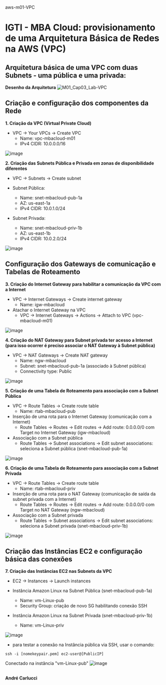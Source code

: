 aws-m01-VPC
# IGTI - MBA Cloud: provisionamento de uma Arquitetura Básica de Redes na AWS (VPC)

## Arquitetura básica de uma VPC com duas Subnets - uma pública e uma privada:

**Desenho da Arquitetura**
![M01_Cap03_Lab-VPC](https://user-images.githubusercontent.com/101406714/167273131-149eabc4-9cee-4124-9349-e735bb8be6b8.png)

## Criação e configuração dos componentes da Rede

**1. Criação da VPC (Virtual Private Cloud)**
- VPC -> Your VPCs -> Create VPC
  - Name: vpc-mbacloud-m01
  - IPv4 CIDR: 10.0.0.0/16

![image](https://user-images.githubusercontent.com/101406714/167306539-6685b1a7-8c99-4449-9477-e01f592b4744.png)

**2. Criação das Subnets Pública e Privada em zonas de disponibilidade diferentes**
- VPC -> Subnets -> Create subnet

- Subnet Pública:
  - Name: snet-mbacloud-pub-1a
  - AZ: us-east-1a
  - IPv4 CIDR: 10.0.1.0/24
- Subnet Privada:
  - Name: snet-mbacloud-priv-1b
  - AZ: us-east-1b
  - IPv4 CIDR: 10.0.2.0/24

![image](https://user-images.githubusercontent.com/101406714/167306739-0265e26c-e30b-4217-a3b3-426548727359.png)

## Configuração dos Gateways de comunicação e Tabelas de Roteamento

**3. Criação do Internet Gateway para habilitar a comunicação da VPC com a Internet**
- VPC -> Internet Gateways -> Create internet gateway
  - Name: igw-mbacloud
- Atachar o Internet Gateway na VPC
  - VPC -> Internet Gateways -> Actions -> Attach to VPC (vpc-mbacloud-m01)

![image](https://user-images.githubusercontent.com/101406714/167306913-f52c62fe-b709-47d7-bc46-9ad171310957.png)

**4. Criação do NAT Gateway para Subnet privada ter acesso a Internet (para isso ocorrer é preciso associar o NAT Gateway à Subnet pública)**
- VPC -> NAT Gateways -> Create NAT gateway
  - Name: ngw-mbacloud
  - Subnet: snet-mbacloud-pub-1a (associado à Subnet pública)
  - Connectivity type: Public

![image](https://user-images.githubusercontent.com/101406714/167307743-e88b9a87-aa72-4d62-bc20-c9fc6100732b.png)

**5. Criação de uma Tabela de Roteamento para associação com a Subnet Pública**
- VPC -> Route Tables -> Create route table
  - Name: rtab-mbacloud-pub
- Inserção de uma rota para o Internet Gateway (comunicação com a Internet)
  - Route Tables -> Routes -> Edit routes -> Add route: 0.0.0.0/0 com Target no Internet Gateway (igw-mbacloud)
- Associação com a Subnet pública
  - Route Tables -> Subnet associations -> Edit subnet associations: seleciona a Subnet pública (snet-mbacloud-pub-1a)

![image](https://user-images.githubusercontent.com/101406714/167307261-a3066b8a-217b-4b15-aedc-988d43e592ae.png)

**6. Criação de uma Tabela de Roteamento para associação com a Subnet Privada**
- VPC -> Route Tables -> Create route table
  - Name: rtab-mbacloud-priv
- Inserção de uma rota para o NAT Gateway (comunicação de saída da subnet privada com a Internet)
  - Route Tables -> Routes -> Edit routes -> Add route: 0.0.0.0/0 com Target no NAT Gateway (ngw-mbacloud)
- Associação com a Subnet privada
  - Route Tables -> Subnet associations -> Edit subnet associations: seleciona a Subnet privada (snet-mbacloud-priv-1b)

![image](https://user-images.githubusercontent.com/101406714/167308007-298c6299-3dd0-4bc8-b787-282ac03f00e8.png)

## Criação das Instâncias EC2 e configuração básica das conexões

**7. Criação das Instâncias EC2 nas Subnets da VPC**
- EC2 -> Instances -> Launch instances

- Instância Amazon Linux na Subnet Pública (snet-mbacloud-pub-1a)
  - Name: vm-Linux-pub
  - Security Group: criação de novo SG habilitando conexão SSH
- Instância Amazon Linux na Subnet Privada (snet-mbacloud-priv-1b)
  - Name: vm-Linux-priv

![image](https://user-images.githubusercontent.com/101406714/167396817-7b7402ec-6ce7-4b83-aff5-1df20bfe12e0.png)

- para testar a conexão na Instância pública via SSH, usar o comando:
```
ssh -i [nomekeypair.pem] ec2-user@[PublicIP]
```
Conectado na instância "vm-Linux-pub"
![image](https://user-images.githubusercontent.com/101406714/167397307-76379c67-402a-49e3-99e9-a7f388b0ffe3.png)

##
**André Carlucci**
